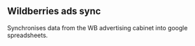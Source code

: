 Wildberries ads sync
---
Synchronises data from the WB advertising cabinet into google spreadsheets.